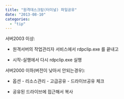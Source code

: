 ```yaml
---
title: "원격데스크탑(터미널) 파일공유"
date: "2013-08-10"
categories: 
  - "tip"
---
```


서버2003 이상:

- 원격서버의 작업관리자 서비스에서 rdpclip.exe 를 끝내고
    
- 시작-실행에서 다시 rdpclip.exe 실행
    

서버2000 이하(버전이 낮아서 안되는경우):

- 옵션 - 리소스관리 - 고급공유 - 드라이브공유 체크
    
- 공유된 드라이브에 접근해서 복사
